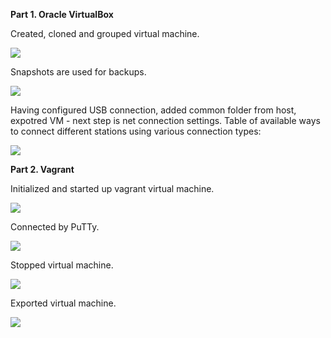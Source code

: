 **Part 1. Oracle VirtualBox**

 Created, cloned and grouped virtual machine.

<img src="https://github.com/HighLandner/DevOps_online_Kharkiv_2021Q1/blob/develop/m2/task2.1/images/VirtualBox/Cloned%20and%20grouped.png"/>

Snapshots are used for backups.

<img src="https://github.com/HighLandner/DevOps_online_Kharkiv_2021Q1/blob/develop/m2/task2.1/images/VirtualBox/Snapshots.png"/>

 Having configured USB connection, added common folder from host, expotred VM - next step is net connection settings. Table of available ways to connect different stations using various connection types:

<img src="https://github.com/HighLandner/DevOps_online_Kharkiv_2021Q1/blob/develop/m2/task2.1/images/VirtualBox/Connect.png"/>

**Part 2. Vagrant**

 Initialized and started up vagrant virtual machine.

<img src="https://github.com/HighLandner/DevOps_online_Kharkiv_2021Q1/blob/develop/m2/task2.1/images/Vagrant/INITandUP.png"/>
 
 Connected by PuTTy.

<img src="https://github.com/HighLandner/DevOps_online_Kharkiv_2021Q1/blob/develop/m2/task2.1/images/Vagrant/PuTTY.png"/>

 Stopped virtual machine.

<img src="https://github.com/HighLandner/DevOps_online_Kharkiv_2021Q1/blob/develop/m2/task2.1/images/Vagrant/DELETE.png"/>

 Exported virtual machine.

<img src="https://github.com/HighLandner/DevOps_online_Kharkiv_2021Q1/blob/develop/m2/task2.1/images/Vagrant/EXPORT.png"/>
